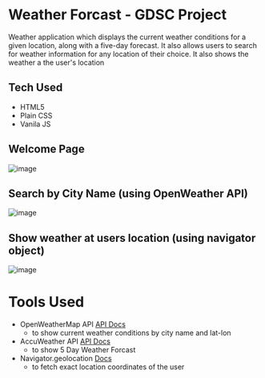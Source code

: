 # Weather Forcast - GDSC Project
 Weather application which displays the current weather conditions for a given location, along with a five-day forecast. It also allows users to search for weather information for any location of their choice. 
 It also shows the weather a the user's location
 
 ## Tech Used
 + HTML5
 + Plain CSS
 + Vanila JS
 
 ## Welcome Page
 ![image](https://user-images.githubusercontent.com/55922828/227088002-59bc6336-6519-456f-b537-eeaa56e3b054.png)
 
 ## Search by City Name (using OpenWeather API)
 ![image](https://user-images.githubusercontent.com/55922828/227088169-11efb7e7-fbd0-4ece-bd44-1a01f802a9e1.png)

## Show weather at users location (using navigator object)
![image](https://user-images.githubusercontent.com/55922828/227088271-65a4bb02-647b-42b9-a168-bd4479980766.png)

# Tools Used
+ OpenWeatherMap API [API Docs](https://openweathermap.org/current)
  - to show current weather conditions by city name and lat-lon
+ AccuWeather API [API Docs](https://developer.accuweather.com/apis)
  - to show 5 Day Weather Forcast
+ Navigator.geolocation [Docs](https://developer.mozilla.org/en-US/docs/Web/API/Navigator/geolocation)
  -  to fetch exact location coordinates of the user
